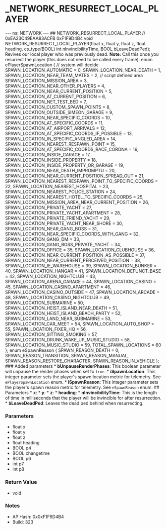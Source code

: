 # _NETWORK_RESURRECT_LOCAL_PLAYER

--- ns: NETWORK --- ## NETWORK_RESURRECT_LOCAL_PLAYER  // 0xEA23C49EAA83ACFB 0xF1F9D4B4 void NETWORK_RESURRECT_LOCAL_PLAYER(float x, float y, float z, float heading, cs_type(BOOL) int nInvincibilityTime, BOOL bLeaveDeadPed);  Revives our local player who was previously dead.  **Note:** Call this once you resurrect the player (this does not need to be called every frame).  enum ePlayerSpawnLocation { // system will decide SPAWN_LOCATION_AUTOMATIC = 0, SPAWN_LOCATION_NEAR_DEATH = 1, SPAWN_LOCATION_NEAR_TEAM_MATES = 2, // script defined area SPAWN_LOCATION_MISSION_AREA = 3, SPAWN_LOCATION_NEAR_OTHER_PLAYERS = 4, SPAWN_LOCATION_NEAR_CURRENT_POSITION = 5, SPAWN_LOCATION_AT_CURRENT_POSITION = 6, SPAWN_LOCATION_NET_TEST_BED = 7, SPAWN_LOCATION_CUSTOM_SPAWN_POINTS = 8, SPAWN_LOCATION_OUTSIDE_SIMEON_GARAGE = 9, SPAWN_LOCATION_NEAR_SPECIFIC_COORDS = 10, SPAWN_LOCATION_AT_SPECIFIC_COORDS = 11, SPAWN_LOCATION_AT_AIRPORT_ARRIVALS = 12, SPAWN_LOCATION_AT_SPECIFIC_COORDS_IF_POSSIBLE = 13, SPAWN_LOCATION_IN_SPECIFIC_ANGLED_AREA = 14, SPAWN_LOCATION_NEAREST_RESPAWN_POINT = 15, SPAWN_LOCATION_AT_SPECIFIC_COORDS_RACE_CORONA = 16, SPAWN_LOCATION_INSIDE_GARAGE = 17, SPAWN_LOCATION_INSIDE_PROPERTY = 18, SPAWN_LOCATION_INSIDE_PROPERTY_OR_GARAGE = 19, SPAWN_LOCATION_NEAR_DEATH_IMPROMPTU = 20, SPAWN_LOCATION_NEAR_CURRENT_POSITION_SPREAD_OUT = 21, SPAWN_LOCATION_NEAREST_RESPAWN_POINT_TO_SPECIFIC_COORDS = 22, SPAWN_LOCATION_NEAREST_HOSPITAL = 23, SPAWN_LOCATION_NEAREST_POLICE_STATION = 24, SPAWN_LOCATION_NEAREST_HOTEL_TO_SPECIFIC_COORDS = 25, SPAWN_LOCATION_MISSION_AREA_NEAR_CURRENT_POSITION = 26, SPAWN_LOCATION_PRIVATE_YACHT = 27, SPAWN_LOCATION_PRIVATE_YACHT_APARTMENT = 28, SPAWN_LOCATION_PRIVATE_FRIEND_YACHT = 29, SPAWN_LOCATION_PRIVATE_YACHT_NEAR_SHORE = 30, SPAWN_LOCATION_NEAR_GANG_BOSS = 31, SPAWN_LOCATION_NEAR_SPECIFIC_COORDS_WITH_GANG = 32, SPAWN_LOCATION_GANG_DM = 33, SPAWN_LOCATION_GANG_BOSS_PRIVATE_YACHT = 34, SPAWN_LOCATION_OFFICE = 35, SPAWN_LOCATION_CLUBHOUSE = 36, SPAWN_LOCATION_NEAR_CURRENT_POSITION_AS_POSSIBLE = 37, SPAWN_LOCATION_NEAR_CURRENT_PERCEIVED_POSITION = 38, SPAWN_LOCATION_IE_WAREHOUSE = 39, SPAWN_LOCATION_BUNKER = 40, SPAWN_LOCATION_HANGAR = 41, SPAWN_LOCATION_DEFUNCT_BASE = 42, SPAWN_LOCATION_NIGHTCLUB = 43, SPAWN_LOCATION_ARENA_GARAGE = 44, SPAWN_LOCATION_CASINO = 45, SPAWN_LOCATION_CASINO_APARTMENT = 46, SPAWN_LOCATION_CASINO_OUTSIDE = 47, SPAWN_LOCATION_ARCADE = 48, SPAWN_LOCATION_CASINO_NIGHTCLUB = 49, SPAWN_LOCATION_SUBMARINE = 50, SPAWN_LOCATION_HEIST_ISLAND_NEAR_DEATH = 51, SPAWN_LOCATION_HEIST_ISLAND_BEACH_PARTY = 52, SPAWN_LOCATION_LAND_NEAR_SUBMARINE = 53, SPAWN_LOCATION_CAR_MEET = 54, SPAWN_LOCATION_AUTO_SHOP = 55, SPAWN_LOCATION_FIXER_HQ = 56, SPAWN_LOCATION_SITTING_SMOKING = 57, SPAWN_LOCATION_DRUNK_WAKE_UP_MUSIC_STUDIO = 58, SPAWN_LOCATION_MUSIC_STUDIO = 59, TOTAL_SPAWN_LOCATIONS = 60 };  enum eSpawnReason { SPAWN_REASON_DEATH = 0, SPAWN_REASON_TRANSITION, SPAWN_REASON_MANUAL, SPAWN_REASON_RESTORE_CHARACTER, SPAWN_REASON_IN_VEHICLE };  ### Added parameters * **bUnpauseRenderPhases**: This boolean parameter will unpause the render phases when set to `true`. * **iSpawnLocation**: This integer parameter sets the player's spawn location metric for telemetry. See `ePlayerSpawnLocation` enum. * **iSpawnReason**: This integer parameter sets the player's spawn reason metric for telemetry. See `eSpawnReason` enum.  ## Parameters * **x**: * **y**: * **z**: * **heading**: * **nInvincibilityTime**: This is the length of time in milliseconds that the player will be invincible for after resurrection. * **bLeaveDeadPed**: Leaves the dead ped behind when resurrecting.

### Parameters
* float x
* float y
* float z
* float heading
* BOOL p4
* BOOL changetime
* BOOL p6
* int p7
* int p8

### Return Value
* void

### Notes
* AP Hash: 0x0xF1F9D4B4
* Build: 323

